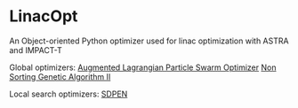 # LinacOpt
An Object-oriented Python optimizer used for linac optimization with ASTRA and IMPACT-T

Global optimizers: 
[Augmented Lagrangian Particle Swarm Optimizer](http://www.pyopt.org/reference/optimizers.alpso.html#module-pyALPSO)
[Non Sorting Genetic Algorithm II](http://www.pyopt.org/reference/optimizers.nsga2.html#module-pyNSGA2)

Local search optimizers:
[SDPEN](http://www.pyopt.org/reference/optimizers.sdpen.html#module-pySDPEN)
